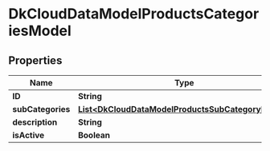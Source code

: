 
# DkCloudDataModelProductsCategoriesModel

## Properties
Name | Type | Description | Notes
------------ | ------------- | ------------- | -------------
**ID** | **String** |  |  [optional]
**subCategories** | [**List&lt;DkCloudDataModelProductsSubCategoryModel&gt;**](DkCloudDataModelProductsSubCategoryModel.md) |  |  [optional]
**description** | **String** |  |  [optional]
**isActive** | **Boolean** |  |  [optional]



